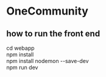# OneCommunity


## how to run the front end

cd webapp   
npm install   
npm install nodemon --save-dev  
npm run dev   
